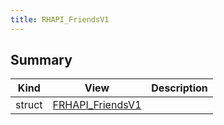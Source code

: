 ```yaml
---
title: RHAPI_FriendsV1
---
```


## Summary
| Kind | View | Description |
|------|------|-------------|
|struct|[FRHAPI_FriendsV1](/unreal-plugins/all/structfrhapi__friendsv1/#structFRHAPI__FriendsV1)||

